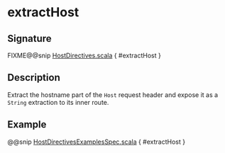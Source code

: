 <a id="extracthost"></a>
# extractHost

## Signature

FIXME@@snip [HostDirectives.scala](../../../../../../../../../akka-http/src/main/scala/akka/http/scaladsl/server/directives/HostDirectives.scala) { #extractHost }

## Description

Extract the hostname part of the `Host` request header and expose it as a `String` extraction to its inner route.

## Example

@@snip [HostDirectivesExamplesSpec.scala](../../../../../../../test/scala/docs/http/scaladsl/server/directives/HostDirectivesExamplesSpec.scala) { #extractHost }